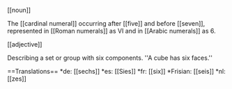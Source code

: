 [[noun]]

The [[cardinal numeral]] occurring after [[five]] and before [[seven]], represented in [[Roman numerals]] as VI and in [[Arabic numerals]] as 6.

[[adjective]]

Describing a set or group with six components. ''A cube has six faces.''


==Translations==
*de: [[sechs]]
*es: [[Sies]]
*fr: [[six]]
*Frisian: [[seis]]
*nl: [[zes]]
